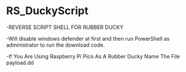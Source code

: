 # RS_DuckyScript
-REVERSE SCRIPT SHELL FOR RUBBER DUCKY

-Will disable windows defender at first and then run PowerShell as administrator to run the download code.

-If You Are Using Raspberry Pi Pico As A Rubber Ducky Name The File payload.dd 
